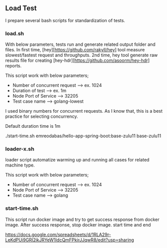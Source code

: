 ## Load Test

 I prepare several bash scripts for standardization of tests. 

### load.sh
 
 With below parameters, tests run and generate related output folder and files. In first time, [hey][https://github.com/rakyll/hey] tool measure slowest/fastest request and throughputs. 2nd time, hey tool generate raw results file for creating [hey-hdr][https://github.com/asoorm/hey-hdr] reports.  
 
 This script work with below parameters; 
 - Number of concurrent request --> ex. 1024 
 - Duration of test --> ex. 1m 
 - Node Port of Service --> 32205
 - Test case name --> golang-lowest

 I used binary numbers for concurrent requests. As I know that, this is a best practice for selecting concurrency. 
 
 Default duration time is 1m 

./start-time.sh emreodabas/hello-app-spring-boot:base-zulu11 base-zulu11


### loader-x.sh

loader script automatize warming up and running all cases for related machine type.

 This script work with below parameters; 
 - Number of concurrent request --> ex. 1024 
 - Node Port of Service --> 32205
 - Test case name --> golang

### start-time.sh

This script run docker image and try to get success response from docker image. 
After success response, stop docker image.  start time and end 


https://docs.google.com/spreadsheets/d/1RLA29r-LeKdPUi9GRI2ikJRYeW1IdcQmFPkirJJqwR8/edit?usp=sharing
